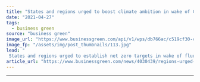 ```yaml
---
title: "States and regions urged to boost climate ambition in wake of Climate Leaders Summit"
date: "2021-04-27"
tags: 
  - business green
source: "business green"
image_url: "https://www.businessgreen.com/api/v1/wps/db766ac/c519cf30-cb9e-4d32-bbad-1f03094c1072/13/2406-california-wind-farm-185x114.jpg"
image_fp: "/assets/img/post_thumbnails/113.jpg"
lead: "
 States and regions urged to establish net zero targets in wake of flurry of new national goals announced last week at Climate Leaders Summit ..."
article_url: "https://www.businessgreen.com/news/4030439/regions-urged-boost-climate-ambition-wake-climate-leaders-summit"
---
```


---
